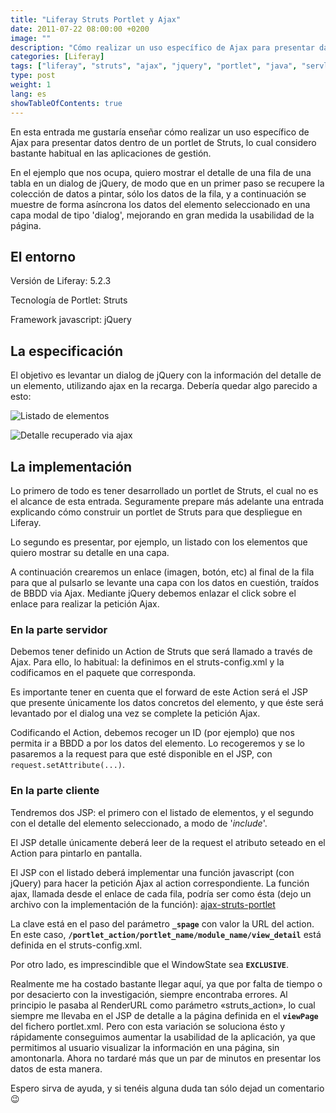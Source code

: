 ```yaml
---
title: "Liferay Struts Portlet y Ajax"
date: 2011-07-22 08:00:00 +0200
image: ""
description: "Cómo realizar un uso específico de Ajax para presentar datos dentro de un portlet de Struts en Liferay."
categories: [Liferay]
tags: ["liferay", "struts", "ajax", "jquery", "portlet", "java", "servlets"]
type: post
weight: 1
lang: es
showTableOfContents: true
---
```


En esta entrada me gustaría enseñar cómo realizar un uso específico de Ajax para presentar datos dentro de un portlet de Struts, lo cual considero bastante habitual en las aplicaciones de gestión.

En el ejemplo que nos ocupa, quiero mostrar el detalle de una fila de una tabla en un dialog de jQuery, de modo que en un primer paso se recupere la colección de datos a pintar, sólo los datos de la fila, y a continuación se muestre de forma asíncrona los datos del elemento seleccionado en una capa modal de tipo 'dialog', mejorando en gran medida la usabilidad de la página.

## El entorno

Versión de Liferay: 5.2.3

Tecnología de Portlet: Struts

Framework javascript: jQuery

## La especificación

El objetivo es levantar un dialog de jQuery con la información del detalle de un elemento, utilizando ajax en la recarga. Debería quedar algo parecido a esto:

![Listado de elementos](/images/posts/2011-07-22-liferay-struts-portlet-y-ajax/ajax-listado-elementos.png)

![Detalle recuperado via ajax](/images/posts/2011-07-22-liferay-struts-portlet-y-ajax/ajax-detalle-elemento.png)

## La implementación

Lo primero de todo es tener desarrollado un portlet de Struts, el cual no es el alcance de esta entrada. Seguramente prepare más adelante una entrada explicando cómo construir un portlet de Struts para que despliegue en Liferay.

Lo segundo es presentar, por ejemplo, un listado con los elementos que quiero mostrar su detalle en una capa.

A continuación crearemos un enlace (imagen, botón, etc) al final de la fila para que al pulsarlo se levante una capa con los datos en cuestión, traídos de BBDD via Ajax. Mediante jQuery debemos enlazar el click sobre el enlace para realizar la petición Ajax.

### En la parte servidor

Debemos tener definido un Action de Struts que será llamado a través de Ajax. Para ello, lo habitual: la definimos en el struts-config.xml y la codificamos en el paquete que corresponda.

Es importante tener en cuenta que el forward de este Action será el JSP que presente únicamente los datos concretos del elemento, y que éste será levantado por el dialog una vez se complete la petición Ajax.

Codificando el Action, debemos recoger un ID (por ejemplo) que nos permita ir a BBDD a por los datos del elemento. Lo recogeremos y se lo pasaremos a la request para que esté disponible en el JSP, con `request.setAttribute(...)`.

### En la parte cliente

Tendremos dos JSP: el primero con el listado de elementos, y el segundo con el detalle del elemento seleccionado, a modo de '*include*'.

El JSP detalle únicamente deberá leer de la request el atributo seteado en el Action para pintarlo en pantalla.

El JSP con el listado deberá implementar una función javascript (con jQuery) para hacer la petición Ajax al action correspondiente. La función ajax, llamada desde el enlace de cada fila, podría ser como ésta (dejo un archivo con la implementación de la función): [ajax-struts-portlet](https://mdelapenya.wordpress.com/wp-content/uploads/2011/07/ajax-struts-portlet1.doc)

La clave está en el paso del parámetro **`_spage`** con valor la URL del action. En este caso, **`/portlet_action/portlet_name/module_name/view_detail`** está definida en el struts-config.xml.

Por otro lado, es imprescindible que el WindowState sea **`EXCLUSIVE`**.

Realmente me ha costado bastante llegar aquí, ya que por falta de tiempo o por desacierto con la investigación, siempre encontraba errores. Al principio le pasaba al RenderURL como parámetro «struts_action», lo cual siempre me llevaba en el JSP de detalle a la página definida en el **`viewPage`** del fichero portlet.xml. Pero con esta variación se soluciona ésto y rápidamente conseguimos aumentar la usabilidad de la aplicación, ya que permitimos al usuario visualizar la información en una página, sin amontonarla. Ahora no tardaré más que un par de minutos en presentar los datos de esta manera.

Espero sirva de ayuda, y si tenéis alguna duda tan sólo dejad un comentario 😉
